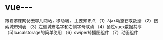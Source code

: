 # vue---
跟着慕课网仿去哪儿网站，移动端，
主要知识点
（1）Ajax动态获取数据
（2）搜索城市列表
（3）左侧城市名字和右侧字母联动
（4）通过vuex数据共享
（5)loacalstorage的简单使用
（6）swiper轮播图组件
（7）动画组件
